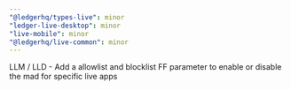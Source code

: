 ```yaml
---
"@ledgerhq/types-live": minor
"ledger-live-desktop": minor
"live-mobile": minor
"@ledgerhq/live-common": minor
---
```


LLM / LLD - Add a allowlist and blocklist FF parameter to enable or disable the mad for specific live apps
